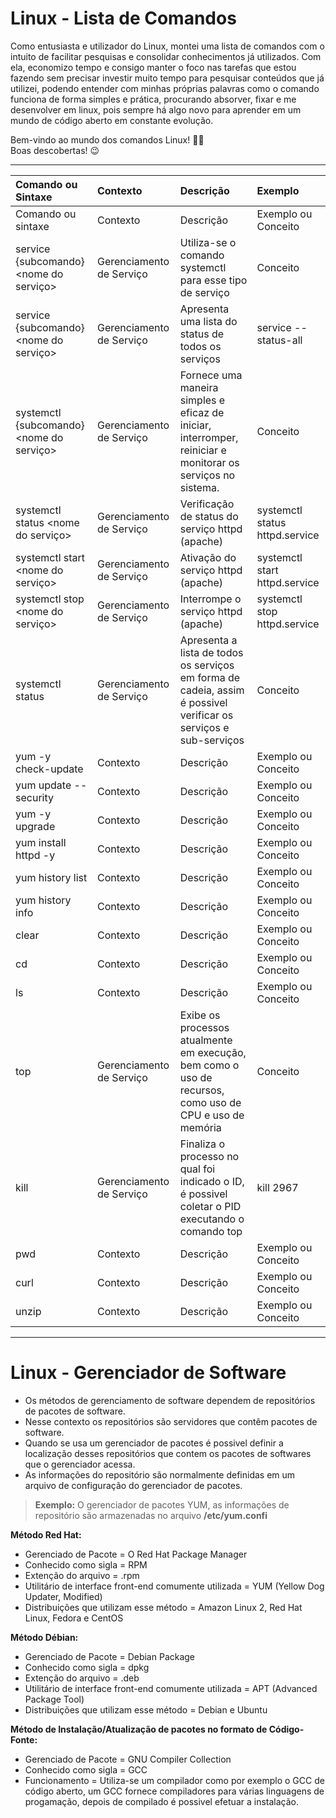 # Linux - Lista de Comandos

Como entusiasta e utilizador do Linux, montei uma lista de comandos com o intuito de facilitar pesquisas e consolidar conhecimentos já utilizados. Com ela, economizo tempo e consigo manter o foco nas tarefas que estou fazendo sem precisar investir muito tempo para pesquisar conteúdos que já utilizei, podendo entender com minhas próprias palavras como o comando funciona de forma simples e prática, procurando absorver, fixar e me desenvolver em linux, pois sempre há algo novo para aprender em um mundo de código aberto em constante evolução.

Bem-vindo ao mundo dos comandos Linux! 👨‍💻  
Boas descobertas! 😉  

---

| Comando ou Sintaxe | Contexto | Descrição | Exemplo |
| :---               | :----    | :---      | :---    | 
| Comando ou sintaxe    | Contexto    | Descrição | Exemplo ou Conceito |
| service {subcomando} <nome do serviço> | Gerenciamento de Serviço | Utiliza-se o comando systemctl para esse tipo de serviço | Conceito |
| service {subcomando} <nome do serviço> | Gerenciamento de Serviço | Apresenta uma lista do status de todos os serviços | service --status-all |
| systemctl {subcomando} <nome do serviço> | Gerenciamento de Serviço | Fornece uma maneira simples e eficaz de iniciar, interromper, reiniciar e monitorar os serviços no sistema. | Conceito | 
| systemctl status <nome do serviço> | Gerenciamento de Serviço | Verificação de status do serviço httpd (apache) | systemctl status httpd.service | 
| systemctl start <nome do serviço> | Gerenciamento de Serviço | Ativação do serviço httpd (apache) | systemctl start httpd.service | 
| systemctl stop <nome do serviço> | Gerenciamento de Serviço | Interrompe o serviço httpd (apache) | systemctl stop httpd.service |
| systemctl status | Gerenciamento de Serviço | Apresenta a lista de todos os serviços em forma de cadeia, assim é possivel verificar os serviços e sub-serviços | Conceito |
| yum -y check-update   | Contexto    | Descrição | Exemplo ou Conceito |
| yum update --security    | Contexto    | Descrição | Exemplo ou Conceito |
| yum -y upgrade    | Contexto    | Descrição | Exemplo ou Conceito |
| yum install httpd -y   | Contexto    | Descrição | Exemplo ou Conceito |
| yum history list   | Contexto    | Descrição | Exemplo ou Conceito |
| yum history info <numero-do-ID-no-history-list>   | Contexto    | Descrição | Exemplo ou Conceito |
| clear   | Contexto    | Descrição | Exemplo ou Conceito |
| cd    | Contexto    | Descrição | Exemplo ou Conceito |
| ls    | Contexto    | Descrição | Exemplo ou Conceito |
| top | Gerenciamento de Serviço | Exibe os processos atualmente em execução, bem como o uso de recursos, como uso de CPU e uso de memória | Conceito |
| kill <numero-do-PID> | Gerenciamento de Serviço | Finaliza o processo no qual foi indicado o ID, é possivel coletar o PID executando o comando top | kill 2967 |
| pwd  | Contexto    | Descrição | Exemplo ou Conceito |
| curl  | Contexto    | Descrição | Exemplo ou Conceito |
| unzip | Contexto    | Descrição | Exemplo ou Conceito |

--- 

# Linux - Gerenciador de Software

- Os métodos de gerenciamento de software dependem de repositórios de pacotes de software.
- Nesse contexto os repositórios são servidores que contêm pacotes de software.
- Quando se usa um gerenciador de pacotes é possivel definir a localização desses repositórios que contem os pacotes de softwares que o gerenciador acessa.
- As informações do repositório são normalmente definidas em um arquivo de configuração do gerenciador de pacotes.
> **Exemplo:** O gerenciador de pacotes YUM, as informações de repositório são armazenadas no arquivo **/etc/yum.confi**   


**Método Red Hat:** 
 - Gerenciado de Pacote = O Red Hat Package Manager
 - Conhecido como sigla = RPM
 - Extenção do arquivo = .rpm
 - Utilitário de interface front-end comumente utilizada = YUM (Yellow Dog Updater, Modified)
 - Distribuições que utilizam esse método = Amazon Linux 2, Red Hat Linux, Fedora e CentOS

**Método Débian:**
 - Gerenciado de Pacote = Debian Package
 - Conhecido como sigla = dpkg
 - Extenção do arquivo = .deb
 - Utilitário de interface front-end comumente utilizada = APT (Advanced Package Tool)
 - Distribuições que utilizam esse método = Debian e Ubuntu

**Método de Instalação/Atualização de pacotes no formato de Código-Fonte:** 
 - Gerenciado de Pacote = GNU Compiler Collection
 - Conhecido como sigla = GCC
 - Funcionamento = Utiliza-se um compilador como por exemplo o GCC de código aberto, um GCC fornece compiladores para várias linguagens de progamação, depois de compilado é possivel efetuar a instalação.


